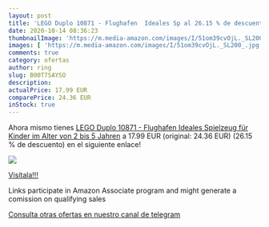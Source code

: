 ```yaml
---
layout: post
title: 'LEGO Duplo 10871 - Flughafen  Ideales Sp al 26.15 % de descuento'
date: 2020-10-14 08:36:23
thumbnailImage: 'https://m.media-amazon.com/images/I/51om39cvOjL._SL200_.jpg'
images: [ 'https://m.media-amazon.com/images/I/51om39cvOjL._SL200_.jpg' ]
comments: true
category: ofertas
author: ring
slug: B00T7SAYSO
description:
actualPrice: 17.99 EUR
comparePrice: 24.36 EUR
inStock: true
---
```


Ahora mismo tienes [LEGO Duplo 10871 - Flughafen  Ideales Spielzeug für Kinder im Alter von 2 bis 5 Jahren](https://www.amazon.de/dp/B00T7SAYSO/?tag=tolees0ca-21) a 17.99 EUR (original: 24.36 EUR) (26.15 %  de descuento) en el siguiente enlace!

[![](https://m.media-amazon.com/images/I/51om39cvOjL._SL200_.jpg)](https://www.amazon.de/dp/B00T7SAYSO/?tag=tolees0ca-21)

[Visítala!!!](https://www.amazon.de/dp/B00T7SAYSO/?tag=tolees0ca-21)

Links participate in Amazon Associate program and might generate a comission on qualifying sales

[Consulta otras ofertas en nuestro canal de telegram](https://t.me/s/ofertas25)
